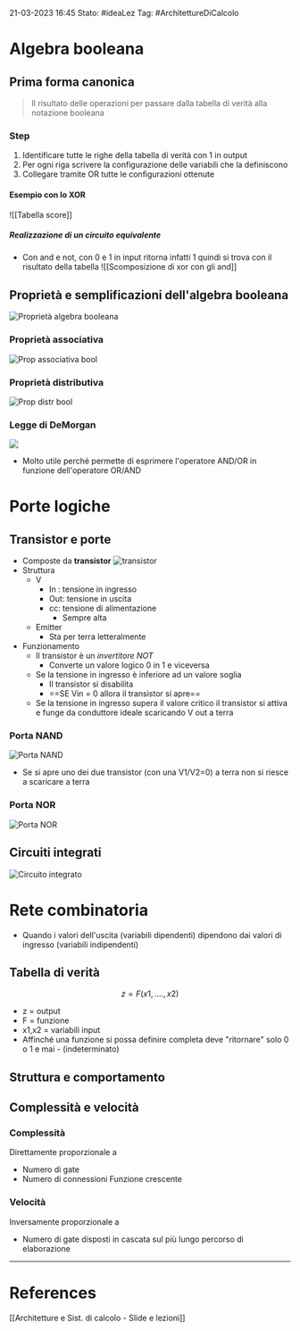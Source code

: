 21-03-2023 16:45
Stato: #ideaLez 
Tag: #ArchitettureDiCalcolo 

# Algebra booleana

## Prima forma canonica
> Il risultato delle operazioni per passare dalla tabella di verità alla notazione booleana

### Step
1. Identificare tutte le righe della tabella di verità con 1 in output
2. Per ogni riga scrivere la configurazione delle variabili che la definiscono
3. Collegare tramite OR tutte le configurazioni ottenute

#### Esempio con lo XOR
![[Tabella score]]

##### Realizzazione di un circuito equivalente
- Con and e not, con 0 e 1 in input ritorna infatti 1 quindi si trova con il risultato della tabella
![[Scomposizione di xor con gli and]]

## Proprietà e semplificazioni dell'algebra booleana
![Proprietà algebra booleana](https://i.imgur.com/jPWhZGW.png)

### Proprietà associativa
![Prop associativa bool](https://i.imgur.com/Hxe8J3d.png)

### Proprietà distributiva
![Prop distr bool](https://i.imgur.com/S5aUJzA.png)

### Legge di DeMorgan
![](https://i.imgur.com/ZqAikFz.png)
- Molto utile perché permette di esprimere l'operatore AND/OR in funzione dell'operatore OR/AND


# Porte logiche
## Transistor e porte
- Composte da **transistor**
![transistor](https://i.imgur.com/pVqdObl.png)
- Struttura
	- V
		- In : tensione in ingresso
		- Out: tensione in uscita
		- cc: tensione di alimentazione
			- Sempre alta
	- Emitter
		- Sta per terra letteralmente
- Funzionamento
	- Il transistor è un *invertitore NOT*
		- Converte un valore logico 0 in 1 e viceversa
	- Se la tensione in ingresso è inferiore ad un valore soglia
		- Il transistor si disabilita
		- ==SE Vin \= 0  allora il transistor si apre==
	- Se la tensione in ingresso supera il valore critico il transistor si attiva e funge da conduttore ideale scaricando V out a terra 

### Porta NAND
![Porta NAND](https://i.imgur.com/OZzv0SO.png)
- Se si apre uno dei due transistor (con una V1/V2=0) a terra non si riesce a scaricare a terra

### Porta NOR
![Porta NOR](https://i.imgur.com/r9WUGvu.png)

## Circuiti integrati
![Circuito integrato](https://i.imgur.com/VBpvp1j.png)

# Rete combinatoria
- Quando i valori dell'uscita (variabili dipendenti) dipendono dai valori di ingresso (variabili indipendenti)
## Tabella di verità
$$ z = F(x1,....,x2) $$
- z = output
- F = funzione
- x1,x2 = variabili input
- Affinché una funzione si possa definire completa deve "ritornare" solo 0 o 1 e mai - (indeterminato)
## Struttura e comportamento
## Complessità e velocità
### Complessità
Direttamente proporzionale a 
- Numero di gate
- Numero di connessioni
Funzione crescente
### Velocità
Inversamente proporzionale a
- Numero di gate disposti in cascata sul più lungo percorso di elaborazione






---
# References
[[Architetture e Sist. di calcolo - Slide e lezioni]]
